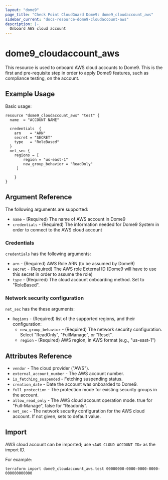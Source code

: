 ```yaml
---
layout: "dome9"
page_title: "Check Point CloudGuard Dome9: dome9_cloudaccount_aws"
sidebar_current: "docs-resource-dome9-cloudaccount-aws"
description: |-
  Onboard AWS cloud account
---
```


# dome9_cloudaccount_aws

This resource is used to onboard AWS cloud accounts to Dome9. This is the first and pre-requisite step in order to apply  Dome9 features, such as compliance testing, on the account.

## Example Usage

Basic usage:

```hcl
resource "dome9_cloudaccount_aws" "test" {
  name  = "ACCOUNT NAME"
 
  credentials  {
    arn    = "ARN"
    secret = "SECRET"
    type   = "RoleBased"
  }
  net_sec {
    regions = [
	 	region = "us-east-1"
		new_group_behavior = "ReadOnly"
	 ]	
	 
	}
}
```

## Argument Reference

The following arguments are supported:

* `name` - (Required) The name of AWS account in Dome9
* `credentials` - (Required) The information needed for Dome9 System in order to connect to the AWS cloud account


### Credentials

`credentials` has the following arguments:

* `arn` - (Required) AWS Role ARN (to be assumed by Dome9)
* `secret` - (Required) The AWS role External ID (Dome9  will have to use this secret in order to assume the role)
* `type` - (Required) The cloud account onboarding method. Set to "RoleBased".

### Network security configuration

`net_sec` has the these arguments:

* `Regions` - (Required) list of the supported regions, and their configuration:
    * `new_group_behavior` - (Required) The network security configuration. Select "ReadOnly", "FullManage", or "Reset".
    * `region` - (Required) AWS region, in AWS format (e.g., "us-east-1")

## Attributes Reference

* `vendor` - The cloud provider ("AWS").
* `external_account_number` - The AWS account number.
* `is_fetching_suspended` - Fetching suspending status.
* `creation_date` - Date the account was onboarded to Dome9.
* `full_protection` - The protection mode for existing security groups in the account.
* `allow_read_only` - The AWS cloud account operation mode. true for "Full-Manage", false for "Readonly".
* `net_sec` - The network security configuration for the AWS cloud account. If not given, sets to default value.

## Import

AWS cloud account can be imported; use `<AWS CLOUD ACCOUNT ID>` as the import ID. 

For example:

```shell
terraform import dome9_cloudaccount_aws.test 00000000-0000-0000-0000-000000000000
```
